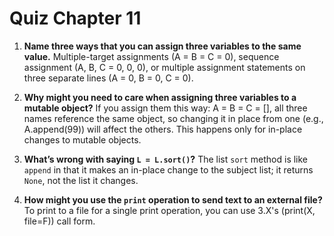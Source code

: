 # Quiz Chapter 11

1. **Name three ways that you can assign three variables to the same value.**
    Multiple-target assignments (A = B = C = 0), sequence assignment (A, B, C = 0, 0, 0), or multiple assignment statements on three separate lines (A = 0, B = 0, C = 0).

2. **Why might you need to care when assigning three variables to a mutable object?**
    If you assign them this way: A = B = C = [], all three names reference the same object, so changing it in place from one (e.g., A.append(99)) will affect the others. This happens only for in-place changes to mutable objects.

3. **What’s wrong with saying `L = L.sort()`?**
    The list `sort` method is like `append` in that it makes an in-place change to the subject list; it returns `None`, not the list it changes.

4. **How might you use the `print` operation to send text to an external file?**
    To print to a file for a single print operation, you can use 3.X's (print(X, file=F)) call form.
